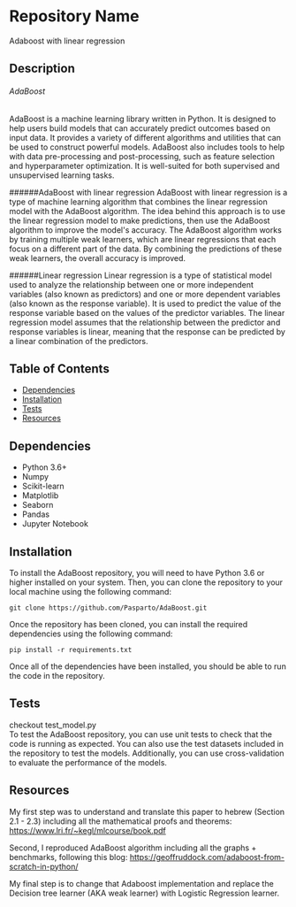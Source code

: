 # Repository Name
Adaboost with linear regression

## Description
###### AdaBoost
AdaBoost is a machine learning library written in Python. It is designed to help users build models that can accurately predict outcomes based on input data. It provides a variety of different algorithms and utilities that can be used to construct powerful models. AdaBoost also includes tools to help with data pre-processing and post-processing, such as feature selection and hyperparameter optimization. It is well-suited for both supervised and unsupervised learning tasks.

######AdaBoost with linear regression
AdaBoost with linear regression is a type of machine learning algorithm that combines the linear regression model with the AdaBoost algorithm. The idea behind this approach is to use the linear regression model to make predictions, then use the AdaBoost algorithm to improve the model's accuracy. The AdaBoost algorithm works by training multiple weak learners, which are linear regressions that each focus on a different part of the data. By combining the predictions of these weak learners, the overall accuracy is improved.

######Linear regression
Linear regression is a type of statistical model used to analyze the relationship between one or more independent variables (also known as predictors) and one or more dependent variables (also known as the response variable). It is used to predict the value of the response variable based on the values of the predictor variables. The linear regression model assumes that the relationship between the predictor and response variables is linear, meaning that the response can be predicted by a linear combination of the predictors.

## Table of Contents
- [Dependencies](#Dependencies)
- [Installation](#installation)
- [Tests](#tests)
- [Resources](#Resources)


## Dependencies
- Python 3.6+
- Numpy
- Scikit-learn
- Matplotlib
- Seaborn
- Pandas
- Jupyter Notebook

## Installation
To install the AdaBoost repository, you will need to have Python 3.6 or higher installed on your system. Then, you can clone the repository to your local machine using the following command:

```
git clone https://github.com/Pasparto/AdaBoost.git
```

Once the repository has been cloned, you can install the required dependencies using the following command:

```
pip install -r requirements.txt
```

Once all of the dependencies have been installed, you should be able to run the code in the repository.


## Tests
checkout test_model.py \
To test the AdaBoost repository, you can use unit tests to check that the code is running as expected. You can also use the test datasets included in the repository to test the models. Additionally, you can use cross-validation to evaluate the performance of the models.

## Resources
My first step was to understand and translate this paper to hebrew (Section 2.1 - 2.3) including all the mathematical proofs and theorems:
https://www.lri.fr/~kegl/mlcourse/book.pdf

Second, I reproduced AdaBoost algorithm including all the graphs + benchmarks, following this blog:
https://geoffruddock.com/adaboost-from-scratch-in-python/

My final step is to change that Adaboost implementation and replace the Decision tree learner (AKA weak learner) with Logistic Regression learner.

